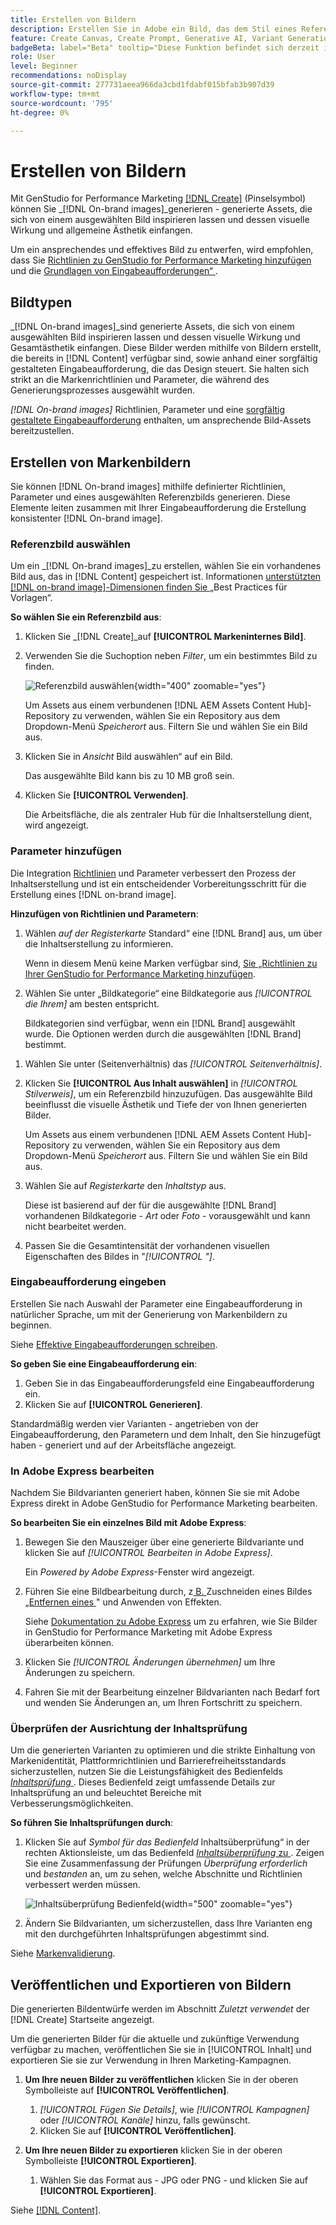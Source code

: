 ```yaml
---
title: Erstellen von Bildern
description: Erstellen Sie in Adobe ein Bild, das dem Stil eines Referenzbilds entspricht [!DNL GenStudio]  für Performance Marketing.
feature: Create Canvas, Create Prompt, Generative AI, Variant Generation, Content Generation
badgeBeta: label="Beta" tooltip="Diese Funktion befindet sich derzeit in Beta, sodass einige Funktionen möglicherweise eingeschränkt sind oder geändert werden können."
role: User
level: Beginner
recommendations: noDisplay
source-git-commit: 277731aeea966da3cbd1fdabf015bfab3b907d39
workflow-type: tm+mt
source-wordcount: '795'
ht-degree: 0%

---
```


# Erstellen von Bildern

Mit GenStudio for Performance Marketing [[!DNL Create]](/help/user-guide/create/overview.md) (Pinselsymbol) können Sie _[!DNL On-brand images]_generieren - generierte Assets, die sich von einem ausgewählten Bild inspirieren lassen und dessen visuelle Wirkung und allgemeine Ästhetik einfangen.<!-- [two types of images](#image-types) using GenStudio for Performance Marketing [[!DNL Create]](/help/user-guide/create/overview.md) (paintbrush icon)—_[!DNL On-brand images]_ and _[!DNL Similar images]_. -->

Um ein ansprechendes und effektives Bild zu entwerfen, wird empfohlen, dass Sie [Richtlinien zu GenStudio for Performance Marketing hinzufügen](/help/user-guide/guidelines/add-guidelines.md) und die [Grundlagen von Eingabeaufforderungen“ ](/help/user-guide/effective-prompts.md).

## Bildtypen

_[!DNL On-brand images]_sind generierte Assets, die sich von einem ausgewählten Bild inspirieren lassen und dessen visuelle Wirkung und Gesamtästhetik einfangen. Diese Bilder werden mithilfe von Bildern erstellt, die bereits in [!DNL Content] verfügbar sind, sowie anhand einer sorgfältig gestalteten Eingabeaufforderung, die das Design steuert. Sie halten sich strikt an die Markenrichtlinien und Parameter, die während des Generierungsprozesses ausgewählt wurden.

_[!DNL On-brand images]_<!-- and _[!DNL Similar images]_ --> Richtlinien, Parameter und eine [sorgfältig gestaltete Eingabeaufforderung](/help/user-guide/effective-prompts.md) enthalten, um ansprechende Bild-Assets bereitzustellen.

<!-- * _[!DNL Similar images]_—Image assets created with strong similarity to an existing selected image available in [!DNL Content]. When generating similar images, GenStudio for Performance Marketing redesigns the selected image, giving slight variations on the content to provide variety and nuance. -->

## Erstellen von Markenbildern

Sie können [!DNL On-brand images] mithilfe definierter Richtlinien, Parameter und eines ausgewählten Referenzbilds generieren. Diese Elemente leiten zusammen mit Ihrer Eingabeaufforderung die Erstellung konsistenter [!DNL On-brand image].

### Referenzbild auswählen

Um ein _[!DNL On-brand images]_zu erstellen, wählen Sie ein vorhandenes Bild aus, das in [!DNL Content] gespeichert ist. Informationen [ unterstützten [!DNL on-brand image]-Dimensionen finden Sie ](/help/user-guide/content/best-practices-for-templates.md#follow-channel-specific-template-guidelines) „Best Practices für Vorlagen“.

**So wählen Sie ein Referenzbild aus**:

1. Klicken Sie _[!DNL Create]_auf **[!UICONTROL Markeninternes Bild]**.
1. Verwenden Sie die Suchoption neben _Filter_, um ein bestimmtes Bild zu finden.

   ![Referenzbild auswählen](/help/assets/select-img.png){width="400" zoomable="yes"}

   Um Assets aus einem verbundenen [!DNL AEM Assets Content Hub]-Repository zu verwenden, wählen Sie ein Repository aus dem Dropdown-Menü _Speicherort_ aus. Filtern Sie und wählen Sie ein Bild aus.

1. Klicken Sie in _Ansicht_ Bild auswählen“ auf ein Bild.

   Das ausgewählte Bild kann bis zu 10 MB groß sein.

1. Klicken Sie **[!UICONTROL Verwenden]**.

   Die Arbeitsfläche, die als zentraler Hub für die Inhaltserstellung dient, wird angezeigt.

### Parameter hinzufügen

Die Integration [Richtlinien](/help/user-guide/guidelines/overview.md) und Parameter verbessert den Prozess der Inhaltserstellung und ist ein entscheidender Vorbereitungsschritt für die Erstellung eines [!DNL on-brand image].

**Hinzufügen von Richtlinien und Parametern**:

1. Wählen _auf der Registerkarte_ Standard“ eine [!DNL Brand] aus, um über die Inhaltserstellung zu informieren.

   Wenn in diesem Menü keine Marken verfügbar sind, [ Sie „Richtlinien zu Ihrer GenStudio for Performance Marketing hinzufügen](/help/user-guide/guidelines/add-guidelines.md).

1. Wählen Sie unter „Bildkategorie“ eine Bildkategorie aus _[!UICONTROL die Ihrem]_ am besten entspricht.

   Bildkategorien sind verfügbar, wenn ein [!DNL Brand] ausgewählt wurde. Die Optionen werden durch die ausgewählten [!DNL Brand] bestimmt.

<!-- 1. _(Optional)_ Select a custom model from _[!UICONTROL Model]_.

   Models are available if you access to [custom models in Firefly](https://adobedx.slack.com/archives/CMF1JGMLY/p1743534402774569). The _Models_ list will be blank if you do not have access. -->

1. Wählen Sie unter (Seitenverhältnis) das _[!UICONTROL Seitenverhältnis]_.
1. Klicken Sie **[!UICONTROL Aus Inhalt auswählen]** in _[!UICONTROL Stilverweis]_, um ein Referenzbild hinzuzufügen. Das ausgewählte Bild beeinflusst die visuelle Ästhetik und Tiefe der von Ihnen generierten Bilder.

   Um Assets aus einem verbundenen [!DNL AEM Assets Content Hub]-Repository zu verwenden, wählen Sie ein Repository aus dem Dropdown-Menü _Speicherort_ aus. Filtern Sie und wählen Sie ein Bild aus.

1. Wählen Sie auf _Registerkarte_ den _Inhaltstyp_ aus.

   Diese ist basierend auf der für die ausgewählte [!DNL Brand] vorhandenen Bildkategorie - _Art_ oder _Foto_ - vorausgewählt und kann nicht bearbeitet werden.

1. Passen Sie die Gesamtintensität der vorhandenen visuellen Eigenschaften des Bildes in &quot;_[!UICONTROL &quot;]_.

### Eingabeaufforderung eingeben

Erstellen Sie nach Auswahl der Parameter eine Eingabeaufforderung in natürlicher Sprache, um mit der Generierung von Markenbildern zu beginnen.

Siehe [Effektive Eingabeaufforderungen schreiben](/help/user-guide/effective-prompts.md).

**So geben Sie eine Eingabeaufforderung ein**:

1. Geben Sie in das Eingabeaufforderungsfeld eine Eingabeaufforderung ein.
1. Klicken Sie auf **[!UICONTROL Generieren]**.

Standardmäßig werden vier Varianten - angetrieben von der Eingabeaufforderung, den Parametern und dem Inhalt, den Sie hinzugefügt haben - generiert und auf der Arbeitsfläche angezeigt.

### In Adobe Express bearbeiten

Nachdem Sie Bildvarianten generiert haben, können Sie sie mit Adobe Express direkt in Adobe GenStudio for Performance Marketing bearbeiten.

**So bearbeiten Sie ein einzelnes Bild mit Adobe Express**:

1. Bewegen Sie den Mauszeiger über eine generierte Bildvariante und klicken Sie auf _[!UICONTROL Bearbeiten in Adobe Express]_.

   Ein _Powered by Adobe Express_-Fenster wird angezeigt.

1. Führen Sie eine Bildbearbeitung durch, z[ B. ](https://helpx.adobe.com/express/create-and-edit-images/edit-images/crop-images.html)Zuschneiden eines Bildes[ „Entfernen eines ](https://helpx.adobe.com/express/create-and-edit-images/create-and-modify-with-generative-ai/remove-objects-generative-fill.html)&quot; und Anwenden von Effekten.

   Siehe [Dokumentation zu Adobe Express](https://helpx.adobe.com/express/user-guide.html) um zu erfahren, wie Sie Bilder in GenStudio for Performance Marketing mit Adobe Express überarbeiten können.

1. Klicken Sie _[!UICONTROL Änderungen übernehmen]_ um Ihre Änderungen zu speichern.
1. Fahren Sie mit der Bearbeitung einzelner Bildvarianten nach Bedarf fort und wenden Sie Änderungen an, um Ihren Fortschritt zu speichern.

### Überprüfen der Ausrichtung der Inhaltsprüfung

Um die generierten Varianten zu optimieren und die strikte Einhaltung von Markenidentität, Plattformrichtlinien und Barrierefreiheitsstandards sicherzustellen, nutzen Sie die Leistungsfähigkeit des Bedienfelds [_Inhaltsprüfung_ ](/help/user-guide/guidelines/brand-validation.md#content-check-panel). Dieses Bedienfeld zeigt umfassende Details zur Inhaltsprüfung an und beleuchtet Bereiche mit Verbesserungsmöglichkeiten.

**So führen Sie Inhaltsprüfungen durch**:

1. Klicken Sie auf _Symbol für das Bedienfeld_ Inhaltsüberprüfung“ in der rechten Aktionsleiste, um das Bedienfeld [_Inhaltsüberprüfung_ zu ](/help/user-guide/guidelines/brand-validation.md#content-check-panel). Zeigen Sie eine Zusammenfassung der Prüfungen *Überprüfung erforderlich* und *bestanden* an, um zu sehen, welche Abschnitte und Richtlinien verbessert werden müssen.

   ![_Inhaltsüberprüfung_ Bedienfeld](/help/assets/content-check-img.png){width="500" zoomable="yes"}

1. Ändern Sie Bildvarianten, um sicherzustellen, dass Ihre Varianten eng mit den durchgeführten Inhaltsprüfungen abgestimmt sind.

Siehe [Markenvalidierung](/help/user-guide/guidelines/brand-validation.md).

<!-- ## Generate Similar images

You can quickly generate images similar to a selected image within [!DNL Content] from the [!DNL Create] home.

**To create _[!DNL Similar images]_**:

1. In _[!DNL Create]_, click **[!UICONTROL Similar images]**.
1. Use the search option, adjacent to _Filter_, to find a specific image.

   To use assets from a connected [!DNL AEM Assets Content Hub] repository, choose a repository from the _Location_ drop-down menu. Filter and select one image.

1. In the _Select image_ view, click on an image.
1. Click **[!UICONTROL Use]**.

   The Canvas, which serves as the central hub for content creation, is displayed. Four image variations similar to the original selected image appear.

   ![Generate similar images](/help/assets/generate-similar.png){width="400" zoomable="yes"} -->

## Veröffentlichen und Exportieren von Bildern

Die generierten Bildentwürfe werden im Abschnitt _Zuletzt verwendet_ der [!DNL Create] Startseite angezeigt.

Um die generierten Bilder für die aktuelle und zukünftige Verwendung verfügbar zu machen, veröffentlichen Sie sie in [!UICONTROL Inhalt] und exportieren Sie sie zur Verwendung in Ihren Marketing-Kampagnen.

1. **Um Ihre neuen Bilder zu veröffentlichen** klicken Sie in der oberen Symbolleiste auf **[!UICONTROL Veröffentlichen]**.
   1. _[!UICONTROL Fügen Sie Details]_, wie _[!UICONTROL Kampagnen]_ oder _[!UICONTROL Kanäle]_ hinzu, falls gewünscht.
   1. Klicken Sie auf **[!UICONTROL Veröffentlichen]**.

1. **Um Ihre neuen Bilder zu exportieren** klicken Sie in der oberen Symbolleiste **[!UICONTROL Exportieren]**.
   1. Wählen Sie das Format aus - JPG oder PNG - und klicken Sie auf **[!UICONTROL Exportieren]**.

Siehe [[!DNL Content]](/help/user-guide/content/overview.md#search-and-find-approved-content).
